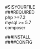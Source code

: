 #SISYOURFILE<br>
###REQUIRED<br>
php >=7.2<br>
mysql >= 5.7<br>
composer<br>

###INSTALL<br>
####CONFIG<br>

